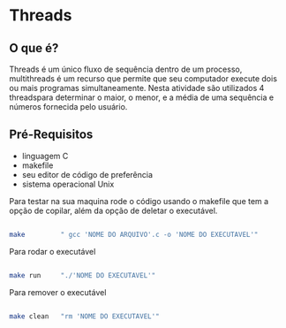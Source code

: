 # Threads

## O que é?
Threads é um único fluxo de sequência dentro de um processo, multithreads é um recurso que permite que seu computador execute dois ou mais programas simultaneamente. Nesta atividade são utilizados 4 threadspara determinar o maior, o menor, e a média de uma sequência e números fornecida pelo usuário.
## Pré-Requisitos
* linguagem C
* makefile
* seu editor de código de preferência
* sistema operacional Unix

Para testar na sua maquina rode o código usando o makefile que tem a opção de copilar, além da opção de deletar o executável. 

```bash

make         " gcc 'NOME DO ARQUIVO'.c -o 'NOME DO EXECUTAVEL'" 

```
Para rodar o executável 
```bash

make run     "./'NOME DO EXECUTAVEL'"

```
Para remover o executável
```bash

make clean   "rm 'NOME DO EXECUTAVEL'"

```
